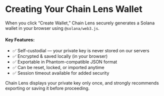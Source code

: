 # Creating Your Chain Lens Wallet

When you click “Create Wallet,” Chain Lens securely generates a Solana wallet in your browser using `@solana/web3.js`.

#### Key Features:
- ✅ Self-custodial — your private key is never stored on our servers
- ✅ Encrypted & saved locally (in your browser)
- ✅ Exportable in Phantom-compatible JSON format
- ✅ Can be reset, locked, or imported anytime
- ✅ Session timeout available for added security

Chain Lens displays your private key only once, and strongly recommends exporting or saving it before proceeding.
